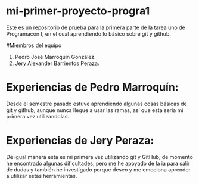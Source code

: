 # mi-primer-proyecto-progra1
Este es un repositorio de prueba para la primera parte de la tarea uno de Programacón I, en el cual aprendiendo lo básico sobre git y github.

#Miembros del equipo
1. Pedro José Marroquín González.
2. Jery Alexander Barrientos Peraza.

# Experiencias de Pedro Marroquín:
Desde el semestre pasado estuve aprendiendo algunas cosas básicas de git y github, aunque nunca llegue a usar las ramas, así que esta sería mi primera vez utilizandolas. 

# Experiencias de Jery Peraza:
De igual manera esta es mi primera vez utilizando git y GitHub, de momento he encontrado algunas dificultades, pero me he apoyado de la ia para salir de dudas y también he investigado porque deseo y me emociona aprender a utilizar estas herramientas.


